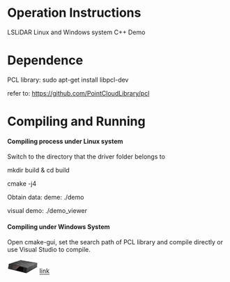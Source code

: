 # Operation Instructions

LSLiDAR Linux and Windows system C++ Demo

# Dependence

PCL library: sudo apt-get install libpcl-dev

refer to: https://github.com/PointCloudLibrary/pcl

# Compiling and Running

#### Compiling process under Linux system

Switch to the directory that the driver folder belongs to

mkdir build & cd build

cmake -j4

Obtain data: deme: ./demo

visual demo: ./demo_viewer

#### Compiling under Windows System

Open cmake-gui, set the search path of PCL library and compile directly or use Visual Studio to compile.

<img src="https://github.com/Lslidar/Lslidar_ROS1_driver/blob/master/image/LS180S1.png" width="70px" />  [link](https://github.com/Lslidar/SDK/tree/C1_V4.0)

